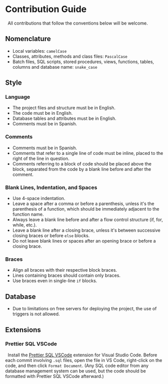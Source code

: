 # Contribution Guide

&nbsp;
All contributions that follow the conventions below will be welcome.

## Nomenclature

- Local variables: `camelCase`
- Classes, attributes, methods and class files: `PascalCase`
- Batch files, SQL scripts, stored procedures, views, functions, tables, columns and database name: `snake_case`

## Style

### Language

- The project files and structure must be in English.
- The code must be in English.
- Database tables and attributes must be in English.
- Comments must be in Spanish.

### Comments

- Comments must be in Spanish.
- Comments that refer to a single line of code must be inline, placed to the right of the line in question.
- Comments referring to a block of code should be placed above the block, separated from the code by a blank line before and after the comment.

### Blank Lines, Indentation, and Spaces

- Use 4-space indentation.
- Leave a space after a comma or before a parenthesis, unless it's the parenthesis of a function, which should be immediately adjacent to the function name.
- Always leave a blank line before and after a flow control structure (if, for, while, etc.).
- Leave a blank line after a closing brace, unless it's between successive closing braces or before `else` blocks.
- Do not leave blank lines or spaces after an opening brace or before a closing brace.

### Braces

- Align all braces with their respective block braces.
- Lines containing braces should contain only braces.
- Use braces even in single-line `if` blocks.

## Database

- Due to limitations on free servers for deploying the project, the use of triggers is not allowed.

## Extensions

### Prettier SQL VSCode

&nbsp;
Install the [Prettier SQL VSCode](https://marketplace.visualstudio.com/items?itemName=inferrinizzard.prettier-sql-vscode) extension for Visual Studio Code. Before each commit involving `.sql` files, open the file in VS Code, right-click on the code, and then click `Format Document`. (Any SQL code editor from any database management system can be used, but the code should be formatted with Prettier SQL VSCode afterward.)
